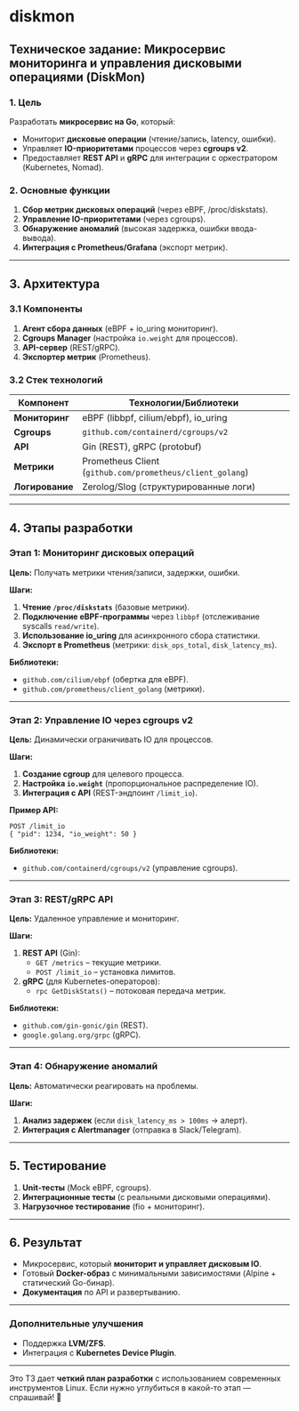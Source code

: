 # diskmon

## **Техническое задание: Микросервис мониторинга и управления дисковыми операциями (DiskMon)**  

### **1. Цель**  
Разработать **микросервис на Go**, который:  
- Мониторит **дисковые операции** (чтение/запись, latency, ошибки).  
- Управляет **IO-приоритетами** процессов через **cgroups v2**.  
- Предоставляет **REST API** и **gRPC** для интеграции с оркестратором (Kubernetes, Nomad).  

### **2. Основные функции**  
1. **Сбор метрик дисковых операций** (через eBPF, /proc/diskstats).  
2. **Управление IO-приоритетами** (через cgroups).  
3. **Обнаружение аномалий** (высокая задержка, ошибки ввода-вывода).  
4. **Интеграция с Prometheus/Grafana** (экспорт метрик).  

---

## **3. Архитектура**  

### **3.1 Компоненты**  
1. **Агент сбора данных** (eBPF + io_uring мониторинг).  
2. **Cgroups Manager** (настройка `io.weight` для процессов).  
3. **API-сервер** (REST/gRPC).  
4. **Экспортер метрик** (Prometheus).  

### **3.2 Стек технологий**  
| Компонент       | Технологии/Библиотеки                          |  
|----------------|-----------------------------------------------|  
| **Мониторинг**  | eBPF (libbpf, cilium/ebpf), io_uring          |  
| **Cgroups**     | `github.com/containerd/cgroups/v2`            |  
| **API**         | Gin (REST), gRPC (protobuf)                   |  
| **Метрики**     | Prometheus Client (`github.com/prometheus/client_golang`) |  
| **Логирование** | Zerolog/Slog (структурированные логи)         |  

---

## **4. Этапы разработки**  

### **Этап 1: Мониторинг дисковых операций**  
**Цель:** Получать метрики чтения/записи, задержки, ошибки.  

**Шаги:**  
1. **Чтение `/proc/diskstats`** (базовые метрики).  
2. **Подключение eBPF-программы** через `libbpf` (отслеживание syscalls `read/write`).  
3. **Использование io_uring** для асинхронного сбора статистики.  
4. **Экспорт в Prometheus** (метрики: `disk_ops_total`, `disk_latency_ms`).  

**Библиотеки:**  
- `github.com/cilium/ebpf` (обертка для eBPF).  
- `github.com/prometheus/client_golang` (метрики).  

---

### **Этап 2: Управление IO через cgroups v2**  
**Цель:** Динамически ограничивать IO для процессов.  

**Шаги:**  
1. **Создание cgroup** для целевого процесса.  
2. **Настройка `io.weight`** (пропорциональное распределение IO).  
3. **Интеграция с API** (REST-эндпоинт `/limit_io`).  

**Пример API:**  
```http
POST /limit_io  
{ "pid": 1234, "io_weight": 50 }  
```

**Библиотеки:**  
- `github.com/containerd/cgroups/v2` (управление cgroups).  

---

### **Этап 3: REST/gRPC API**  
**Цель:** Удаленное управление и мониторинг.  

**Шаги:**  
1. **REST API** (Gin):  
   - `GET /metrics` – текущие метрики.  
   - `POST /limit_io` – установка лимитов.  
2. **gRPC** (для Kubernetes-операторов):  
   - `rpc GetDiskStats()` – потоковая передача метрик.  

**Библиотеки:**  
- `github.com/gin-gonic/gin` (REST).  
- `google.golang.org/grpc` (gRPC).  

---

### **Этап 4: Обнаружение аномалий**  
**Цель:** Автоматически реагировать на проблемы.  

**Шаги:**  
1. **Анализ задержек** (если `disk_latency_ms > 100ms` → алерт).  
2. **Интеграция с Alertmanager** (отправка в Slack/Telegram).  

---

## **5. Тестирование**  
1. **Unit-тесты** (Mock eBPF, cgroups).  
2. **Интеграционные тесты** (с реальными дисковыми операциями).  
3. **Нагрузочное тестирование** (fio + мониторинг).  

---

## **6. Результат**  
- Микросервис, который **мониторит и управляет дисковым IO**.  
- Готовый **Docker-образ** с минимальными зависимостями (Alpine + статический Go-бинар).  
- **Документация** по API и развертыванию.  

---

### **Дополнительные улучшения**  
- Поддержка **LVM/ZFS**.  
- Интеграция с **Kubernetes Device Plugin**.  

---

Это ТЗ дает **четкий план разработки** с использованием современных инструментов Linux. Если нужно углубиться в какой-то этап — спрашивай! 🚀
